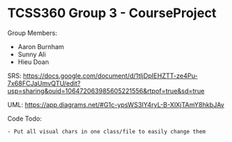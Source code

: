 # TCSS360 Group 3 - CourseProject

Group Members:
 - Aaron Burnham
 - Sunny Ali
 - Hieu Doan
 

SRS:
https://docs.google.com/document/d/1tIjDpIEHZTT-ze4Pu-7x68FCJaUmvQTU/edit?usp=sharing&ouid=106472063985605221556&rtpof=true&sd=true

UML:
https://app.diagrams.net/#G1c-ypsWS3IY4ryL-B-XlXjTAmY8hkbJAv


Code Todo:

    - Put all visual chars in one class/file to easily change them